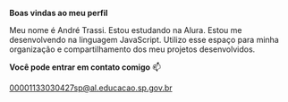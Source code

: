 **Boas vindas ao meu perfil**

Meu nome é André Trassi.
Estou estudando na Alura.
Estou me desenvolvendo na linguagem JavaScript.
Utilizo esse espaço para minha organização e compartilhamento dos meu projetos desenvolvidos.

**Você pode entrar em contato comigo** 📫

00001133030427sp@al.educacao.sp.gov.br
